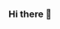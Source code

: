 ### Hi there 👋

<!--
**ismail-x/Ismail-x** is a ✨ _special_ ✨ repository because its `README.md` (this file) appears on your GitHub profile.

Here are some ideas to get you started:

- 🔭 I’m currently working on ... My Self 😐
- 🌱 I’m currently learning ... iOS Development
- 👯 I’m looking to collaborate on ... iOS Team 
- 🤔 I’m looking for help with ... iOS Senior
- 💬 Ask me about ... Anything
- 📫 How to reach me: ... [Linkedin Profile] (https://www.linkedin.com/in/ismail-x/) [Email] ismail.x@aol.com 
- 😄 Pronouns: ... He/Him 
- ⚡ Fun fact: ... Belut Listrik
-->
